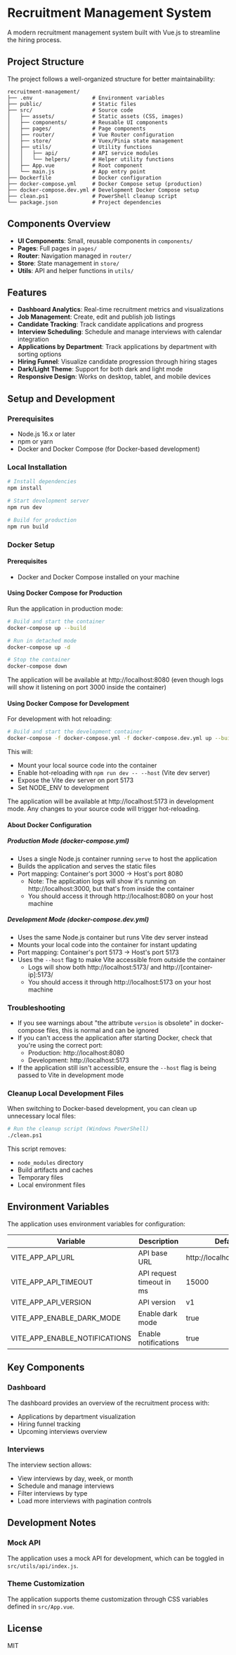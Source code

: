 # Recruitment Management System

A modern recruitment management system built with Vue.js to streamline the hiring process.

## Project Structure

The project follows a well-organized structure for better maintainability:

```
recruitment-management/
├── .env                   # Environment variables
├── public/                # Static files
├── src/                   # Source code
│   ├── assets/            # Static assets (CSS, images)
│   ├── components/        # Reusable UI components
│   ├── pages/             # Page components
│   ├── router/            # Vue Router configuration
│   ├── store/             # Vuex/Pinia state management
│   ├── utils/             # Utility functions
│   │   ├── api/           # API service modules
│   │   └── helpers/       # Helper utility functions
│   ├── App.vue            # Root component
│   └── main.js            # App entry point
├── Dockerfile             # Docker configuration
├── docker-compose.yml     # Docker Compose setup (production)
├── docker-compose.dev.yml # Development Docker Compose setup
├── clean.ps1              # PowerShell cleanup script 
└── package.json           # Project dependencies
```

## Components Overview

- **UI Components**: Small, reusable components in `components/` 
- **Pages**: Full pages in `pages/`
- **Router**: Navigation managed in `router/`
- **Store**: State management in `store/`
- **Utils**: API and helper functions in `utils/`

## Features

- **Dashboard Analytics**: Real-time recruitment metrics and visualizations
- **Job Management**: Create, edit and publish job listings
- **Candidate Tracking**: Track candidate applications and progress
- **Interview Scheduling**: Schedule and manage interviews with calendar integration
- **Applications by Department**: Track applications by department with sorting options
- **Hiring Funnel**: Visualize candidate progression through hiring stages
- **Dark/Light Theme**: Support for both dark and light mode
- **Responsive Design**: Works on desktop, tablet, and mobile devices

## Setup and Development

### Prerequisites

- Node.js 16.x or later
- npm or yarn
- Docker and Docker Compose (for Docker-based development)

### Local Installation

```bash
# Install dependencies
npm install

# Start development server
npm run dev

# Build for production
npm run build
```

### Docker Setup

#### Prerequisites
- Docker and Docker Compose installed on your machine

#### Using Docker Compose for Production

Run the application in production mode:

```bash
# Build and start the container
docker-compose up --build

# Run in detached mode
docker-compose up -d

# Stop the container
docker-compose down
```

The application will be available at http://localhost:8080 (even though logs will show it listening on port 3000 inside the container)

#### Using Docker Compose for Development

For development with hot reloading:

```bash
# Build and start the development container
docker-compose -f docker-compose.yml -f docker-compose.dev.yml up --build
```

This will:
- Mount your local source code into the container
- Enable hot-reloading with `npm run dev -- --host` (Vite dev server)
- Expose the Vite dev server on port 5173
- Set NODE_ENV to development

The application will be available at http://localhost:5173 in development mode. Any changes to your source code will trigger hot-reloading.

#### About Docker Configuration

##### Production Mode (docker-compose.yml)
- Uses a single Node.js container running `serve` to host the application
- Builds the application and serves the static files
- Port mapping: Container's port 3000 → Host's port 8080
  - Note: The application logs will show it's running on http://localhost:3000, but that's from inside the container
  - You should access it through http://localhost:8080 on your host machine

##### Development Mode (docker-compose.dev.yml)
- Uses the same Node.js container but runs Vite dev server instead
- Mounts your local code into the container for instant updating
- Port mapping: Container's port 5173 → Host's port 5173
- Uses the `--host` flag to make Vite accessible from outside the container
  - Logs will show both http://localhost:5173/ and http://[container-ip]:5173/
  - You should access it through http://localhost:5173 on your host machine

### Troubleshooting

- If you see warnings about "the attribute `version` is obsolete" in docker-compose files, this is normal and can be ignored
- If you can't access the application after starting Docker, check that you're using the correct port:
  - Production: http://localhost:8080
  - Development: http://localhost:5173
- If the application still isn't accessible, ensure the `--host` flag is being passed to Vite in development mode

### Cleanup Local Development Files

When switching to Docker-based development, you can clean up unnecessary local files:

```bash
# Run the cleanup script (Windows PowerShell)
./clean.ps1
```

This script removes:
- `node_modules` directory
- Build artifacts and caches
- Temporary files
- Local environment files

## Environment Variables

The application uses environment variables for configuration:

| Variable | Description | Default |
|----------|-------------|---------|
| VITE_APP_API_URL | API base URL | http://localhost:3000/api |
| VITE_APP_API_TIMEOUT | API request timeout in ms | 15000 |
| VITE_APP_API_VERSION | API version | v1 |
| VITE_APP_ENABLE_DARK_MODE | Enable dark mode | true |
| VITE_APP_ENABLE_NOTIFICATIONS | Enable notifications | true |

## Key Components

### Dashboard
The dashboard provides an overview of the recruitment process with:
- Applications by department visualization
- Hiring funnel tracking
- Upcoming interviews overview

### Interviews
The interview section allows:
- View interviews by day, week, or month
- Schedule and manage interviews
- Filter interviews by type
- Load more interviews with pagination controls

## Development Notes

### Mock API
The application uses a mock API for development, which can be toggled in `src/utils/api/index.js`.

### Theme Customization
The application supports theme customization through CSS variables defined in `src/App.vue`.

## License

MIT 